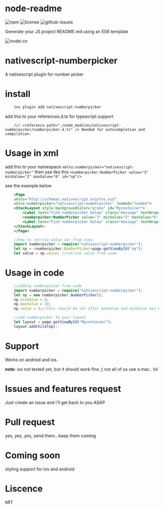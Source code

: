 # node-readme

![npm](https://img.shields.io/npm/v/nativescript-numberpicker.svg) ![license](https://img.shields.io/npm/l/nativescript-numberpicker.svg) ![github-issues](https://img.shields.io/github/issues/revolunet/nativescript-numberpicker.svg)

Generate your JS project README.md using an ES6 template

![nodei.co](https://nodei.co/npm/nativescript-numberpicker.png?downloads=true&downloadRank=true&stars=true)

# nativescript-numberpicker
A nativescript plugin for number picker

# install
```bash
    tns plugin add nativescript-numberpicker
```

add this to your references.d.ts for typescript support
```
    /// <reference path="./node_modules/nativescript-numberpicker/numberpicker.d.ts" /> Needed for autocompletion and compilation.
```

# Usage in xml
add this to your namespace `xmlns:numberpicker="nativescript-numberpicker"`
then use like this `<numberpicker:NumberPicker value="3" minValue="2" maxValue="6" id="np"/>`

see the example below
```xml
    <Page 
    xmlns="http://schemas.nativescript.org/tns.xsd"
    xmlns:numberpicker="nativescript-numberpicker" loaded="loaded">
    <StackLayout style.backgroundColor="green" id="Mycontainer">
        <Label text="Find numberpicker below" class="message" textWrap="true"/>
        <numberpicker:NumberPicker value="3" minValue="2" maxValue="6" id="np"/>
        <Label text="Find numberpicker below" class="message" textWrap="true"/>
    </StackLayout>
    </Page>
```
```typescript
    //how to retrive value set from view
    import numberpicker = require("nativescript-numberpicker");
    let np = <numberpicker.NumberPicker>page.getViewById("np");
    let value = np.value; //retrive value from view
```
# Usage in code
```typescript
    //adding numberpicker from code
    import numberpicker = require("nativescript-numberpicker");
    let np = new numberpicker.NumberPicker();
    np.minValue = 0;
    np.maxValue = 10;
    np.value = 3;//this should be set after maxValue and minValue has been provided

    //add numberpicker to your layout
    let layout = page.getViewById("Mycontainer");
    layout.addChild(np);
```
# Support
Works on android and ios.

**note**: ios not tested yet, but it should work fine ;) not all of us use a mac.. lol

# Issues and features request
Just create an issue and i'll get back to you ASAP

# Pull request
yes, yes, yes, send them...keep them coming

# Coming soon
styling support for ios and android

# Liscence
MIT
